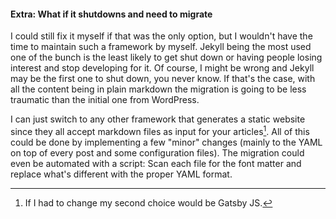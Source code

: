 #### Extra: What if it shutdowns and need to migrate

I could still fix it myself if that was the only option, but I wouldn't have the time to maintain such a framework by myself. Jekyll being the most used one of the bunch is the least likely to get shut down or having people losing interest and stop developing for it. Of course, I might be wrong and Jekyll may be the first one to shut down, you never know. If that's the case, with all the content being in plain markdown the migration is going to be less traumatic than the initial one from WordPress.

I can just switch to any other framework that generates a static website since they all accept markdown files as input for your articles[^6]. All of this could be done by implementing a few "minor" changes (mainly to the YAML on top of every post and some configuration files). The migration could even be automated with a script: Scan each file for the font matter and replace what's different with the proper YAML format.


[^6]: If I had to change my second choice would be Gatsby JS.